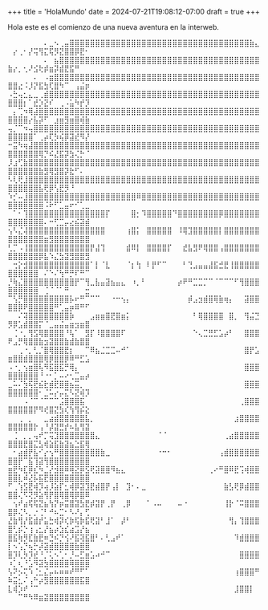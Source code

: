 +++
title = 'HolaMundo'
date = 2024-07-21T19:08:12-07:00
draft = true
+++

Hola este es el comienzo de una nueva aventura en la interweb.






⠀⠀⠀⠀⠀⠀⠀⠄⣀⠢⢀⣤⣿⣿⣿⣿⣿⣿⣿⣿⣿⣿⣿⣿⣿⣿⣿⣿⣿⣿⣿⣿⣿⣿⣿⣿⣿⣿⣿⣿⣿⣿⣿⣿⣿⣿⣿⣷⣄⠀⡔⢀⠂⡜⢭⢻⣍⢯⡻⣝⣿⣿⡿⣟⠂
⠀⠀⠀⠀⠀⠀⠀⠄⠀⣦⣿⣿⣿⣿⣿⣿⣿⣿⣿⣿⣿⣿⣿⣿⣿⣿⣿⣿⣿⣿⣿⣿⣿⣿⣿⣿⣿⣿⣿⣿⣿⣿⣿⣿⣿⣿⣿⣿⣿⣷⡔⡀⢂⠜⣪⢗⡾⣶⡽⣾⣟⣯⠛⠀⠀
⠀⠀⠀⠀⠀⠄⠀⠠⣶⣿⣿⣿⣿⣿⣿⣿⣿⣿⣿⣿⣿⣿⣿⣿⣿⣿⣿⣿⣿⣿⣿⣿⣿⣿⣿⣿⣿⣿⣿⣿⣿⣿⣿⣿⣿⣿⣿⣿⣿⣿⣿⣔⠨⡸⡝⣯⣳⢏⣿⠳⠉⠀⢠⣬⡶
⠠⣓⢤⣂⣄⣀⢀⣾⣿⣿⣿⣿⣿⣿⣿⣿⣿⣿⣿⣿⣿⣿⣿⣿⣿⣿⣿⣿⣿⣿⣿⣿⣿⣿⣿⣿⣿⣿⣿⣿⣿⣿⣿⣿⣿⣿⣿⣿⣿⣿⣿⣿⡆⠁⣞⡱⣝⠎⠀⢀⠠⣥⠳⡞⡹
⠀⡄⢉⠲⢿⣼⣿⣿⣿⣿⣿⣿⣿⣿⣿⣿⣿⣿⣿⣿⣿⣿⣿⣿⣿⣿⣿⣿⣿⣿⣿⣿⣿⣿⣿⣿⣿⣿⣿⣿⣿⣿⣿⣿⣿⣿⣿⣿⣿⣿⣿⣿⣿⡔⣧⡽⠋⠀⣰⣶⣻⣶⣿⢾⣷
⢤⡈⠉⠲⢤⣿⣿⣿⣿⣿⣿⣿⣿⣿⣿⣿⣿⣿⣿⣿⣿⣿⣿⣿⣿⣿⣿⣿⣿⣿⣿⣿⣿⣿⣿⣿⣿⣿⣿⣿⣿⣿⣿⣿⣿⣿⣿⣿⣿⣿⣿⣿⣿⣿⠁⢀⡴⢏⡳⢮⡿⣽⣞⠻⡜
⠒⣭⠳⢶⣼⣿⣿⣿⣿⣿⣿⣿⣿⣿⣿⣿⣿⣿⣿⣿⣿⣿⣿⣿⣿⣿⣿⣿⣿⣿⣿⣿⣿⣿⣿⣿⣿⣿⣿⣿⣿⣿⣿⣿⣿⣿⣿⣿⣿⣿⣿⣿⣿⣿⣿⢿⡙⠮⣜⣯⡽⣳⢌⡓⠈
⡸⣰⢋⣷⣿⣿⣿⣿⣿⣿⣿⣿⣿⣿⣿⣿⣿⣿⣿⣿⣿⣿⣿⣿⣿⣿⣿⣿⣿⣿⣿⣿⣿⣿⣿⣿⣿⣿⣿⣿⣿⣿⣿⣿⣿⣿⣿⣿⣿⣿⣿⣿⣿⣿⣿⣷⣻⢿⣻⣿⡽⣗⠋⠄⠀
⠣⢇⢟⣸⣿⣿⣿⣿⣿⣿⣿⣿⣿⣿⣿⣿⣿⣿⣿⣿⣿⣿⣿⣿⣿⣿⣿⣿⣿⣿⣿⣿⣿⣿⣿⣿⣿⣿⣿⣿⣿⣿⣿⣿⣿⣿⣿⣿⣿⣿⣿⣿⣿⣿⣿⣧⢟⡿⢣⣟⡻⠘⠀⠀⠀
⠱⡊⠤⣸⣿⣿⣿⣿⣿⣿⣿⣿⣿⣿⣿⣿⣿⣿⣿⣿⣿⣿⣿⣿⣿⠿⣿⣿⣿⣿⣿⣿⣿⣿⣿⣿⣿⣿⣿⣿⣿⣿⣿⣿⣿⣿⣿⣿⣿⣿⣿⣿⣿⣿⣿⣿⠨⠗⠋⣁⣤⠖⠊⢁⣀
⠀⠁⠂⢹⣿⣿⣿⣿⣿⣿⣿⣿⣿⣿⣿⣿⣿⣿⣿⡏⠀⠀⠀⠀⣿⡂⠹⣿⣿⣿⣿⣿⠙⣿⣿⣿⣿⣿⣿⣿⣿⡿⣿⣿⣿⣿⣿⣿⣿⣿⣿⣿⣿⣿⣿⣿⠄⠒⢋⣉⡤⣔⣮⣽⣾
⢢⠣⣌⢼⣿⣿⣿⣿⣿⣿⣿⣿⣿⣿⣿⣿⣿⣿⣿⠀⠀⠀⠀⢰⣿⡅⠀⣿⣿⣿⣿⣿⠀⠸⢿⣹⣿⣿⣿⣿⣿⡇⣿⣿⣿⣿⣿⣿⣿⣿⣿⣿⣿⣿⣿⣿⣶⣻⣿⣿⣿⣿⣿⣿⣿
⢃⡉⠠⢸⣿⣿⣿⣿⣿⣿⣿⣿⣿⣿⣿⣿⡟⣼⢹⠀⠀⠀⠀⣾⠿⡇⠀⣿⣿⣿⣿⡏⠀⠀⣞⣧⣻⠟⢿⣿⣿⢠⣿⣿⣿⣿⣿⣿⣿⣿⣿⣿⣿⣿⣿⡿⣧⠱⣌⣳⣽⣻⣿⣿⣻
⠀⢒⡕⣺⣿⣿⣿⣿⣿⣿⣿⣿⣿⣿⣿⣿⠁⡇⠈⣇⠀⠀⠀⠈⡆⢳⠀⠇⡟⠋⠉⠀⠀⠀⠃⢙⣠⣤⣤⣼⣯⣚⣟⢸⣿⣿⣿⣿⣿⣿⣿⣿⣿⣿⣿⠀⠌⠑⠌⢳⠛⡛⠏⠛⠉
⡘⢷⣌⣿⣿⣿⣿⣿⣿⣿⣿⣿⣿⡟⠉⢻⣀⣧⣤⣽⣦⣤⣄⠀⠰⡀⠃⠀⠀⠀⠀⠀⠀⡴⠟⠛⣉⣉⡉⠉⠈⠉⠉⠉⠋⢻⣿⣿⣿⣿⣿⣿⣿⣿⣿⠀⢈⠈⠈⠁⠛⠀⠀⠀⣒
⠉⢣⡛⣿⣿⣿⣿⣿⣿⣿⣿⣿⡧⠖⠛⠉⠉⠉⠀⠀⠐⠒⢢⡄⠀⠀⠀⠀⠀⠀⠀⠀⠀⠀⠀⡾⣠⣲⣾⣿⢿⣷⢶⡄⠀⠀⣽⣿⣿⣿⣿⡿⠟⣿⣿⣿⣿⣿⠛⢁⣤⡶⠿⠛⠋
⠀⠀⠌⢽⣿⣿⣿⣿⣿⣿⣿⣿⡷⠀⠀⠀⣠⣶⣶⣿⣟⣿⣶⡅⠀⠀⠀⠀⠀⠀⠀⠀⠀⠀⠀⠀⠃⢿⣿⣿⣿⣿⠀⣿⡀⠀⢻⣬⣙⡻⡿⣡⣾⣿⣿⡍⠈⣀⣤⣬⣤⣶⣲⣶⣿
⠀⢈⠐⡀⢻⣫⢿⣿⣿⣿⣿⠘⢧⠁⠀⣻⡏⠸⣿⣿⣿⣿⠏⠀⠀⠀⠀⠀⠀⠀⠀⠀⠀⠀⠀⠀⠑⢄⣉⣛⣋⣡⡴⠃⠀⠀⣿⣿⣿⠟⣠⡛⢿⣿⣿⣷⣲⣽⣿⣿⣷⣾⣷⣿⣿
⠀⠀⢀⠐⡀⢃⡈⣿⢿⣿⣿⣟⡆⠀⠀⠉⠿⣦⣈⣉⣉⠤⠚⠁⠀⠀⠀⠀⠀⠀⠀⠀⠀⠀⠀⠀⠀⠀⠀⠀⠀⠀⠀⠀⠀⠀⣿⡟⣡⣶⣿⣿⣾⣿⣿⣿⢿⡿⣿⣿⡿⠿⠛⣋⣡
⠠⠐⡀⢢⣶⣿⢧⠻⣯⣿⣯⡛⢿⡄⠀⠀⠀⠀⠀⠀⠀⠀⠀⠀⠀⠀⠀⠀⠀⠀⠀⠀⠀⠀⠀⠀⠀⠀⠀⠀⠀⠀⠀⠀⠀⠀⣿⣿⣿⣿⣿⣿⣿⣿⣿⠘⠐⠂⡁⠤⠔⢂⣉⣤⡴
⣀⠥⠌⣳⢯⣟⣮⣗⣾⣟⣿⣿⣦⣭⡀⠀⠀⠀⠀⠀⠀⠀⠀⠀⠀⠀⠀⠀⠀⠀⠀⠀⠀⠀⠀⠀⠀⠀⠀⠀⠀⠀⠀⠀⠀⠀⣿⣿⣿⣿⣿⣿⣿⣿⣿⠂⣈⠥⡔⡤⣍⠣⣝⢾⡹
⠀⠀⠀⠠⠈⠉⠈⠉⠉⠉⣨⣿⣿⣿⣯⠀⠀⠀⠀⠀⠀⠀⠀⠀⠀⠀⠀⠀⠀⠀⠀⠀⠀⠀⠀⠀⠀⠀⠀⠀⠀⠀⠀⠀⠀⢀⣿⣿⣿⣿⣿⣿⣿⣿⡟⠻⢞⣿⣝⣳⢎⢳⢻⡮⣕
⠀⠀⢀⠀⡀⠀⠀⣀⣴⣾⣿⣿⣿⣿⣿⣧⡀⠀⠀⠀⠀⠀⠀⠀⠀⠀⠀⠀⠀⠀⠀⠀⠀⠀⠀⠀⠀⠀⠀⠀⠀⠀⠀⠀⣰⣿⣿⣿⣿⣿⣿⣿⣿⣿⡗⢠⠘⡼⣽⣛⡞⠦⣧⢻⣽
⠀⢈⠀⡀⡀⢤⠞⡉⢭⣹⣿⣿⣿⣿⣿⣿⣿⣄⠀⠀⠀⠀⠀⠀⠀⠀⠀⠀⠀⠈⠈⠀⠀⠀⠀⠀⠀⠀⠀⠀⠀⠀⢀⣴⣿⣿⣿⣿⣿⣿⣿⣿⣟⣿⣍⣣⢾⣵⣯⣷⣽⣦⣑⣯⢿
⠀⠂⣴⣾⡟⣧⠊⡔⢢⠛⣿⣿⣿⣿⣿⣿⣿⣿⣷⣀⠀⠀⠀⠀⠀⠀⠀⠀⠀⠐⠒⠂⠀⠀⠀⠀⠀⠀⠀⠀⠀⢠⣾⣿⣿⣿⣿⣿⣿⣿⣿⡟⠉⣯⢹⣽⢻⣿⣿⣿⣿⣿⣿⣿⣿
⣶⣟⠳⣏⡿⣎⠳⣈⡜⣺⣿⠿⢿⣝⡿⣫⢟⣽⣿⣿⠻⣦⣄⠀⠀⠀⠀⠀⠀⠀⠀⠀⠀⠀⠀⠀⠀⠀⠀⢀⠔⠛⣿⠿⣟⢩⢾⣿⣿⣿⣿⣇⠾⣜⡧⣯⣟⣿⣿⣿⣿⣿⣿⣿⣿
⠋⢀⢱⣫⣟⢾⡹⢴⡸⣵⡏⣂⢾⡿⣽⣹⣟⣾⣿⡟⢠⡇⠀⣹⠂⠄⣀⠀⠀⠀⠀⠀⠀⠀⠀⠀⠀⠀⠀⠀⠀⠀⣷⣣⢟⡿⣾⣿⣿⣿⣿⢌⠫⢝⡻⣵⢻⡟⣿⢿⣿⢿⡿⣿⠿
⠀⢢⠞⣴⢯⢯⣝⣦⢳⡝⡶⣭⣿⣽⣳⣟⡾⣽⡟⢀⡟⠀⢀⡿⠀⠀⠀⠁⠠⠤⠀⠀⠀⠤⠐⠀⠀⠀⠀⠀⠀⠀⢸⡗⠈⠭⣿⣿⣿⣿⡿⢌⠣⡀⡐⢈⠃⠚⠦⣉⠂⠣⠜⡄⢋
⣜⣷⢻⡜⣯⣾⡞⣥⣓⢾⡽⢎⡷⢯⡷⣯⢟⣽⠃⣸⠁⠀⡼⠃⠀⠀⠀⠀⠀⠀⠀⠀⠀⠀⠀⠀⠀⠀⠀⠀⠀⠀⠀⢻⡄⢹⣿⣿⣿⣿⢃⡮⡑⢰⢠⣂⡜⣦⡴⣱⣎⣴⣩⡜⣦
⣿⣯⢷⡻⣏⣷⣟⠶⣙⠮⡙⢪⠜⣯⢽⣯⣿⠃⠄⢃⣠⠞⠁⠀⠀⠀⠀⠀⠀⠀⠀⠀⠀⠀⠀⠀⠀⠀⠀⠀⠀⠀⠀⠀⠹⣾⣿⣿⣿⡇⠢⢡⡙⢦⡓⡼⣽⣾⣿⣿⣿⣿⣷⣿⣿
⣿⡹⢇⡳⡹⣞⠘⡈⢅⠢⢁⠂⡘⠤⣋⣶⣡⠴⠚⠉⠀⠀⠀⠀⠀⠀⠀⠀⠀⠀⠀⠀⠀⠀⠀⠀⠀⠀⠀⠀⠀⠀⠀⠀⠀⣿⣿⣿⣿⠰⡁⢆⠘⣡⠻⣽⣳⣿⣿⣿⣿⢿⣿⣿⣿
⢣⠝⡢⢍⠱⢈⣂⣌⡤⠦⠶⠶⠞⠛⠋⠁⠀⠀⠀⠀⠀⠀⠀⠀⠀⠀⠀⠀⠀⠀⠀⠀⠀⠀⠀⠀⠀⠀⠀⠀⠀⠀⠀⠀⢰⣿⣿⣿⠛⠷⣭⣂⠌⢠⠓⡴⣻⣿⣿⣿⣿⣿⣿⣯⣿
⣇⢾⡱⠞⠈⠉⠀⠀⠀⠀⠀⠀⠀⠀⠀⠀⠀⠀⠀⠀⠀⠀⠀⠀⠀⠀⠀⠀⠀⠀⠀⠀⠀⠀⠀⠀⠀⠀⠀⠀⠀⠀⠀⠀⣸⣿⣿⡇⠀⠀⠀⠉⠛⠳⠿⣶⣽⣿⣿⣿⣿⣿⣿⣿⣿
